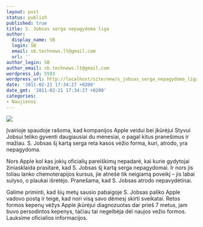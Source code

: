 ```yaml
---
layout: post
status: publish
published: true
title: S. Jobsas serga nepagydoma liga
author:
  display_name: SB
  login: SB
  email: sb.technews.lt@gmail.com
  url: ''
author_login: SB
author_email: sb.technews.lt@gmail.com
wordpress_id: 5593
wordpress_url: http://localhost/site/new/s_jobsas_serga_nepagydoma_liga/
date: '2011-02-21 17:34:27 +0200'
date_gmt: '2011-02-21 17:34:27 +0200'
categories:
- Naujienos
---
```

<div class="imgright"><img src="http://technews.lt/upload/steve_jobs_iphone_apple_logo.jpg"  /></div>
<p>Įvairioje spaudoje rašoma, kad kompanijos Apple veidui bei įkūrėjui Styvui Jobsui teliko gyventi daugiausiai du mėnesiai, o pagal kitus pranešimus ir mažiau. S. Jobsas šį kartą serga reta kasos vėžio forma, kuri, atrodo, yra nepagydoma.</p>
<p>Nors Apple kol kas jokių oficialių pareiškimų nepadarė, kai kurie gydytojai žiniasklaida prasitarė, kad S. Jobsas šį kartą serga nepagydomai. Ir nors jis toliau lanko chemoterapijos kursus, jie atnešė tik neigiamą poveikį – jis labai sulyso, o plaukai išretėjo. Pranešama, kad S. Jobsas atrodo nepavydėtinai.</p>
<p>Galime priminti, kad šių metų sausio pabaigoje S. Jobsas paliko Apple vadovo postą ir teigė, kad nori visą savo dėmesį skirti sveikatai. Retos formos kepenų vėžys Apple įkūrėjui diagnozuotas dar prieš 7 metus, jam buvo persodintos kepenys, tačiau tai negelbėja dėl naujos vežio formos. Lauksime oficialios informacijos.<br /></p>
